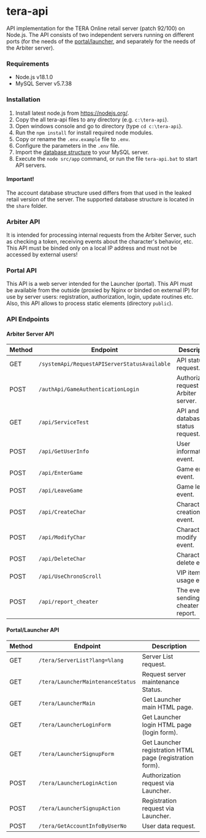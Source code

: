 # tera-api

API implementation for the TERA Online retail server (patch 92/100) on Node.js. The API consists of two independent servers running on different ports (for the needs of the [portal/launcher](https://github.com/justkeepquiet/tera-launcher), and separately for the needs of the Arbiter server).

### Requirements

* Node.js v18.1.0
* MySQL Server v5.7.38

### Installation

1. Install latest node.js from https://nodejs.org/.
2. Copy the all tera-api files to any directory (e.g. `c:\tera-api`).
3. Open windows console and go to directory (type `cd c:\tera-api`).
4. Run the `npm install` for install required node modules.
5. Copy or rename the `.env.example` file to `.env`.
6. Configure the parameters in the `.env` file.
7. Import the [database structure](share/accountdb.sql) to your MySQL server.
8. Execute the `node src/app` command, or run the file `tera-api.bat` to start API servers.

#### Important!

The account database structure used differs from that used in the leaked retail version of the server. The supported database structure is located in the `share` folder.

### Arbiter API

It is intended for processing internal requests from the Arbiter Server, such as checking a token, receiving events about the character's behavior, etc.
This API must be binded only on a local IP address and must not be accessed by external users!

### Portal API

This API is a web server intended for the Launcher (portal). This API must be available from the outside (proxied by Nginx or binded on external IP) for use by server users: registration, authorization, login, update routines etc.
Also, this API allows to process static elements (directory `public`).

### API Endpoints

#### Arbiter Server API

Method | Endpoint | Description
--- | --- | ---
GET | `/systemApi/RequestAPIServerStatusAvailable` | API status request.
POST | `/authApi/GameAuthenticationLogin` | Authorization request via Arbiter server.
GET | `/api/ServiceTest` | API and database status request.
POST | `/api/GetUserInfo` | User information event.
POST | `/api/EnterGame` | Game enter event.
POST | `/api/LeaveGame` | Game leave event.
POST | `/api/CreateChar` | Character creation event.
POST | `/api/ModifyChar` | Character modify event.
POST | `/api/DeleteChar` | Character delete event.
POST | `/api/UseChronoScroll` | VIP item usage event.
POST | `/api/report_cheater` | The event of sending a cheater report.

#### Portal/Launcher API

Method | Endpoint | Description
--- | --- | ---
GET | `/tera/ServerList?lang=%lang` | Server List request.
GET | `/tera/LauncherMaintenanceStatus` | Request server maintenance Status.
GET | `/tera/LauncherMain` | Get Launcher main HTML page.
GET | `/tera/LauncherLoginForm` | Get Launcher login HTML page (login form).
GET | `/tera/LauncherSignupForm` | Get Launcher registration HTML page (registration form).
POST | `/tera/LauncherLoginAction` | Authorization request via Launcher.
POST | `/tera/LauncherSignupAction` | Registration request via Launcher.
POST | `/tera/GetAccountInfoByUserNo` | User data request.
